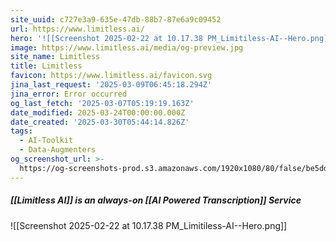 ```yaml
---
site_uuid: c727e3a9-635e-47db-88b7-87e6a9c09452
url: https://www.limitless.ai/
hero: '![[Screenshot 2025-02-22 at 10.17.38 PM_Limitiless-AI--Hero.png]]'
image: https://www.limitless.ai/media/og-preview.jpg
site_name: Limitless
title: Limitless
favicon: https://www.limitless.ai/favicon.svg
jina_last_request: '2025-03-09T06:45:18.294Z'
jina_error: Error occurred
og_last_fetch: '2025-03-07T05:19:19.163Z'
date_modified: 2025-03-24T00:00:00.000Z
date_created: '2025-03-30T05:44:14.826Z'
tags:
  - AI-Toolkit
  - Data-Augmenters
og_screenshot_url: >-
  https://og-screenshots-prod.s3.amazonaws.com/1920x1080/80/false/be5dda991f6e510eb39c2ccf20a9100e6208d3ec95d2b430e869b3585328383c.jpeg
---
```


##### [[Limitless AI]] is an always-on [[AI Powered Transcription]] Service
![[Screenshot 2025-02-22 at 10.17.38 PM_Limitiless-AI--Hero.png]]
